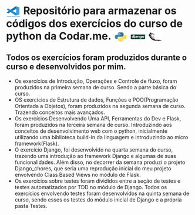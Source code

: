 # <img align="center" alt="Ernesto-VSCode" height="30" width="40" src="https://github.com/devicons/devicon/blob/master/icons/vscode/vscode-original-wordmark.svg"> Repositório para armazenar os códigos dos exercícios do curso de python da Codar.me. <img align="center" alt="Ernesto-Python" height="30" width="40" src="https://raw.githubusercontent.com/devicons/devicon/master/icons/python/python-original.svg"> <img align="center" alt="Ernesto-Django" height="30" width="40" src="https://github.com/devicons/devicon/blob/master/icons/django/django-original.svg"> <img align="center" alt="Ernesto-Flask" height="30" width="40" src="https://github.com/devicons/devicon/blob/master/icons/flask/flask-original.svg">

## Todos os exercícios foram produzidos durante o curso e desenvolvidos por mim.

* Os exercícios de Introdução, Operações e Controle de fluxo, foram produzidos na primeira semana de curso. Sendo a parte básica do curso.
* OS exercícios de Estrutura de dados, Funções e POO(Programação Orientada a Objetos), foram produzidos na segunda semana de curso. Trazendo conceitos mais avançados.
* Os exercícios Desenvolvendo Uma API, Ferramentas do Dev e Flask, foram produzidos na terceira semana de curso. Introduzindo aos conceitos de desenvolvimento web com o python, inicialmente utilizando uma biblioteca build-in da linguagem e introduzindo ao micro framework(Flask).
* O exercício Django, foi desenvolvido na quarta semana do curso, trazendo uma introdução ao framework Django e algumas de suas funcionalidades. Além disso, no decorrer da semana produzi o projeto Django_chores, que seria uma reprodução inicial do meu projeto envolvendo Class Based Views no módulo de Flask.
* Os exercícios sobre testes foram divididos entre a seção de testes e testes automatizados por TDD no módulo de Django. Todos os exercícios envolvendo testes foram desenvolvidos na quinta semana de curso, sendo esses os testes do módulo inicial de Django e a própria pasta Testes.